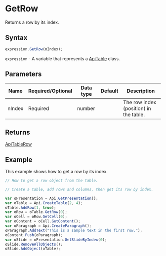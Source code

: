 # GetRow

Returns a row by its index.

## Syntax

```javascript
expression.GetRow(nIndex);
```

`expression` - A variable that represents a [ApiTable](../ApiTable.md) class.

## Parameters

| **Name** | **Required/Optional** | **Data type** | **Default** | **Description** |
| ------------- | ------------- | ------------- | ------------- | ------------- |
| nIndex | Required | number |  | The row index (position) in the table. |

## Returns

[ApiTableRow](../../ApiTableRow/ApiTableRow.md)

## Example

This example shows how to get a row by its index.

```javascript editor-pptx
// How to get a row object from the table.

// Create a table, add rows and columns, then get its row by index.

var oPresentation = Api.GetPresentation();
var oTable = Api.CreateTable(2, 4);
oTable.AddRow(1, true);
var oRow = oTable.GetRow(0);
var oCell = oRow.GetCell(0);
var oContent = oCell.GetContent();
var oParagraph = Api.CreateParagraph();
oParagraph.AddText("This is a sample text in the first row.");
oContent.Push(oParagraph);
var oSlide = oPresentation.GetSlideByIndex(0);
oSlide.RemoveAllObjects();
oSlide.AddObject(oTable);
```
